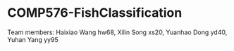 # COMP576-FishClassification
Team members: 
Haixiao Wang hw68, 
Xilin Song xs20, 
Yuanhao Dong yd40, 
Yuhan Yang yy95
